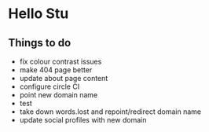 # Hello Stu

## Things to do

- fix colour contrast issues
- make 404 page better
- update about page content
- configure circle CI
- point new domain name
- test
- take down words.lost and repoint/redirect domain name
- update social profiles with new domain
